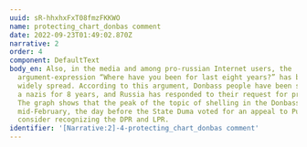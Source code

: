 ```yaml
---
uuid: sR-hhxhxFxT08fmzFKKWO
name: protecting_chart_donbas comment
date: 2022-09-23T01:49:02.870Z
narrative: 2
order: 4
component: DefaultText
body_en: Also, in the media and among pro-russian Internet users, the
  argument-expression “Where have you been for last eight years?” has been
  widely spread. According to this argument, Donbass people have been shelled by
  a nazis for 8 years, and Russia has responded to their request for protection.
  The graph shows that the peak of the topic of shelling in the Donbass was in
  mid-February, the day before the State Duma voted for an appeal to Putin to
  consider recognizing the DPR and LPR.
identifier: '[Narrative:2]-4-protecting_chart_donbas comment'
---
```

